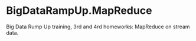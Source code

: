 # BigDataRampUp.MapReduce
Big Data Rump Up training, 3rd and 4rd homeworks: MapReduce on stream data.
